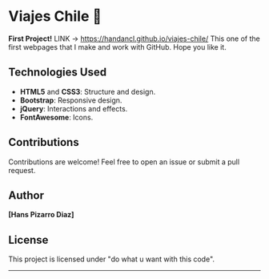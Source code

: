 # Viajes Chile 🌄

**First Project!** LINK -> https://handancl.github.io/viajes-chile/
This one of the first webpages that I make and work with GitHub. Hope you like it.

## Technologies Used

- **HTML5** and **CSS3**: Structure and design.
- **Bootstrap**: Responsive design.
- **jQuery**: Interactions and effects.
- **FontAwesome**: Icons.

## Contributions

Contributions are welcome! Feel free to open an issue or submit a pull request.

## Author

**[Hans Pizarro Diaz]**

## License

This project is licensed under "do what u want with this code".

---
